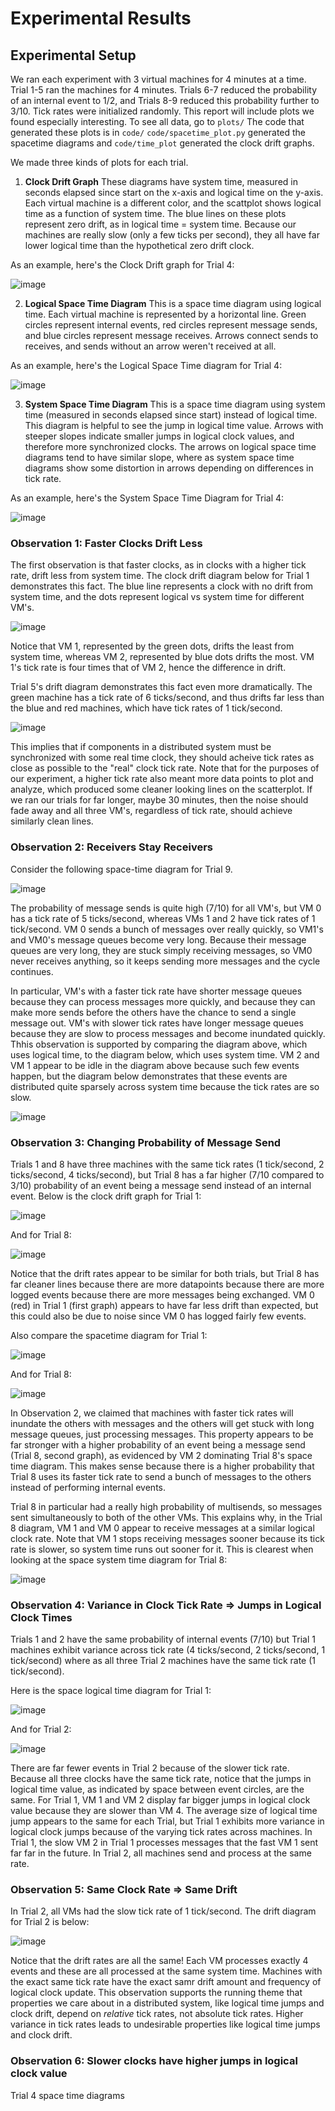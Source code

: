 # Experimental Results 

## Experimental Setup

We ran each experiment with 3 virtual machines for 4 minutes at a time. Trial 1-5 ran the machines for 4 minutes. Trials 6-7 
reduced the probability of an internal event to 1/2, and Trials 8-9 reduced this probability further to 3/10. Tick rates were 
initialized randomly. This report will include plots we found especially interesting. To see all data, go to `plots/` 
The code that generated these plots is in `code/` `code/spacetime_plot.py` generated the spacetime diagrams and `code/time_plot` generated the clock drift graphs.

We made three kinds of plots for each trial. 

1. **Clock Drift Graph** These diagrams have system time, measured in seconds elapsed since start on the x-axis and logical time on the y-axis. Each virtual 
machine is a different color, and the scattplot shows logical time as a function of system time. The blue lines on these plots represent zero drift, as in 
logical time = system time. Because our machines are really slow (only a few ticks per second), they all have far lower logical time than the hypothetical
zero drift clock. 

As an example, here's the Clock Drift graph for Trial 4:

![image](https://github.com/lsingh123/illogicalclocks/blob/main/plots/Trial%204/drift.png)

2. **Logical Space Time Diagram** This is a space time diagram using logical time. Each virtual machine is represented by a horizontal line. Green circles 
represent internal events, red circles represent message sends, and blue circles represent message receives. Arrows connect sends to receives, and sends without
an arrow weren't received at all. 

As an example, here's the Logical Space Time diagram for Trial 4:

![image](https://github.com/lsingh123/illogicalclocks/blob/main/plots/Trial%204/space_logicaltime.png)

3. **System Space Time Diagram** This is a space time diagram using system time (measured in seconds elapsed since start) instead of logical time. This diagram
is helpful to see the jump in logical time value. Arrows with steeper slopes indicate smaller jumps in logical clock values, and therefore more synchronized
clocks. The arrows on logical space time diagrams tend to have similar slope, where as system space time diagrams show some distortion in arrows depending 
on differences in tick rate.

As an example, here's the System Space Time Diagram for Trial 4:

![image](https://github.com/lsingh123/illogicalclocks/blob/main/plots/Trial%204/space_systemtime.png)

### Observation 1: Faster Clocks Drift Less

The first observation is that faster clocks, as in clocks with a higher tick rate, drift less from system time. The clock drift diagram below for Trial 1 demonstrates this fact. The blue line represents a clock with no drift from system time, and the dots represent logical vs system time for different VM's. 

![image](https://github.com/lsingh123/illogicalclocks/blob/main/plots/Trial%201/drift.png)

Notice that VM 1, represented by the green dots, drifts the least from system time, whereas VM 2, represented by blue dots drifts the most. VM 1's tick rate is four times that of VM 2, hence the difference in drift.

Trial 5's drift diagram demonstrates this fact even more dramatically. The green machine has a tick rate of 6 ticks/second, and thus drifts far less than the blue and red 
machines, which have tick rates of 1 tick/second. 

![image](https://github.com/lsingh123/illogicalclocks/blob/main/plots/Trial%205/drift.png)

This implies that if components in a distributed system must be synchronized with some real time clock, they should acheive tick rates 
as close as possible to the "real" clock tick rate. Note that for the purposes of our experiment, a higher tick rate also meant more 
data points to plot and analyze, which produced some cleaner looking lines on the scatterplot. If we ran our trials for far longer, maybe 30 minutes, then the noise should fade away and all three VM's, regardless of tick rate, should achieve similarly clean lines.

### Observation 2: Receivers Stay Receivers

Consider the following space-time diagram for Trial 9. 

![image](https://github.com/lsingh123/illogicalclocks/blob/main/plots/Trial%209/space_logicaltime.png)

The probability of message sends is quite high (7/10) for all VM's, but VM 0 has a tick rate of 5 ticks/second, whereas VMs 1 and 2 have tick rates of 1 
tick/second. VM 0 sends a bunch of messages over really quickly, so VM1's and VM0's message queues become very long. Because their message queues are very 
long, they are stuck simply receiving messages, so VM0 never receives anything, so it keeps sending more messages and the cycle continues. 

In particular, VM's with a faster tick rate have shorter message queues because they can process messages more quickly, and because they can make more sends
before the others have the chance to send a single message out. VM's with slower tick rates have longer message queues because they are slow to process 
messages and become inundated quickly. Thhis observation is supported by comparing the diagram above, which uses logical time, to the diagram below, which uses
system time. VM 2 and VM 1 appear to be idle in the diagram above because such few events happen, but the diagram below demonstrates that these events are 
distributed quite sparsely across system time because the tick rates are so slow.

![image](https://github.com/lsingh123/illogicalclocks/blob/main/plots/Trial%209/space_systemtime.png)

### Observation 3: Changing Probability of Message Send

Trials 1 and 8 have three machines with the same tick rates (1 tick/second, 2 ticks/second, 4 ticks/second), but Trial 8 has a far higher (7/10 compared to
3/10) probability of an event being a message send instead of an internal event. Below is the clock drift graph for Trial 1:

![image](https://github.com/lsingh123/illogicalclocks/blob/main/plots/Trial%201/drift.png)

And for Trial 8:

![image](https://github.com/lsingh123/illogicalclocks/blob/main/plots/Trial%208/drift.png)

Notice that the drift rates appear to be similar for both trials, but Trial 8 has far cleaner lines because there are more datapoints because there are more 
logged events because there are more messages being exchanged. VM 0 (red) in Trial 1 (first graph) appears to have far less drift than expected, but this could
also be due to noise since VM 0 has logged fairly few events. 

Also compare the spacetime diagram for Trial 1:

![image](https://github.com/lsingh123/illogicalclocks/blob/main/plots/Trial%201/space_logicaltime.png)

And for Trial 8:

![image](https://github.com/lsingh123/illogicalclocks/blob/main/plots/Trial%208/space_logicaltime.png)

In Observation 2, we claimed that machines with faster tick rates will inundate the others with messages and the others will get stuck with long message queues,
just processing messages. This property appears to be far stronger with a higher probability of an event being a message send (Trial 8, second graph), as 
evidenced by VM 2 dominating Trial 8's space time diagram. This makes sense because there is a higher probability that Trial 8 uses its faster tick rate to 
send a bunch of messages to the others instead of performing internal events.

Trial 8 in particular had a really high probability of multisends, so messages sent simultaneously to both of the other VMs. This explains why, in the Trial 8
diagram, VM 1 and VM 0 appear to receive messages at a similar logical clock rate. Note that VM 1 stops receiving messages sooner because its tick rate is 
slower, so system time runs out sooner for it. This is clearest when looking at the space system time diagram for Trial 8:

![image](https://github.com/lsingh123/illogicalclocks/blob/main/plots/Trial%208/space_systemtime.png)


### Observation 4: Variance in Clock Tick Rate => Jumps in Logical Clock Times

Trials 1 and 2 have the same probability of internal events (7/10) but Trial 1 machines exhibit variance across tick rate (4 ticks/second, 2 ticks/second, 1
tick/second) where as all three Trial 2 machines have the same tick rate (1 tick/second). 

Here is the space logical time diagram for Trial 1:

![image](https://github.com/lsingh123/illogicalclocks/blob/main/plots/Trial%201/space_logicaltime.png)

And for Trial 2:

![image](https://github.com/lsingh123/illogicalclocks/blob/main/plots/Trial%202/space_logicaltime.png)

There are far fewer events in Trial 2 because of the slower tick rate. Because all three clocks have the same tick rate, notice that the jumps in logical time
value, as indicated by space between event circles, are the same. For Trial 1, VM 1 and VM 2 display far bigger jumps in logical clock value because they are 
slower than VM 4. The average size of logical time jump appears to the same for each Trial, but Trial 1 exhibits more variance in logical clock jumps because 
of the varying tick rates across machines. In Trial 1, the slow VM 2 in Trial 1 processes messages that the fast VM 1 sent far far in the future. In Trial 2, 
all machines send and process at the same rate.

### Observation 5: Same Clock Rate => Same Drift

In Trial 2, all VMs had the slow tick rate of 1 tick/second. The drift diagram for Trial 2 is below:

![image](https://github.com/lsingh123/illogicalclocks/blob/main/plots/Trial%202/drift.png)

Notice that the drift rates are all the same! Each VM processes exactly 4 events and these are all processed at the same system time. Machines with the exact 
same tick rate have the exact samr drift amount and frequency of logical clock update. This observation supports the running theme that properties we care about
in a distributed system, like logical time jumps and clock drift, depend on *relative* tick rates, not absolute tick rates. Higher variance in tick rates leads 
to undesirable properties like logical time jumps and clock drift.


### Observation 6: Slower clocks have higher jumps in logical clock value

Trial 4 space time diagrams 











